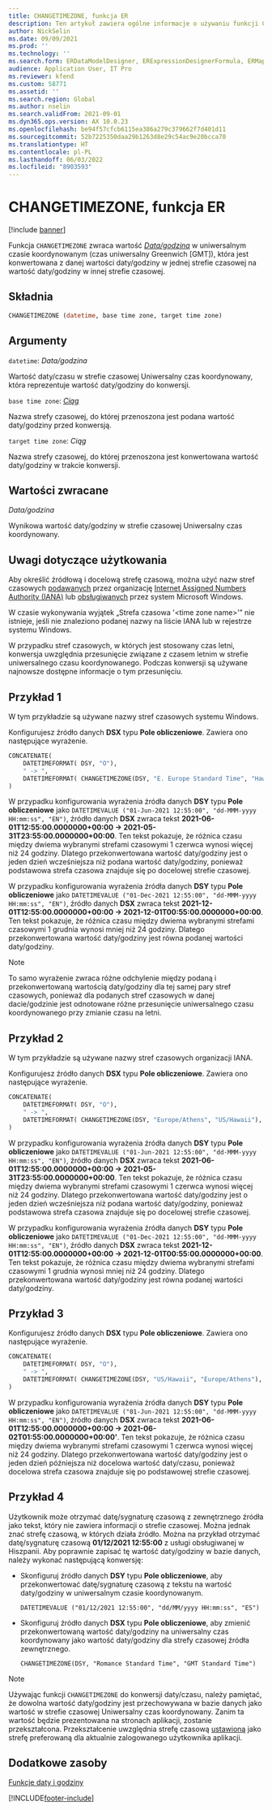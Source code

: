 ```yaml
---
title: CHANGETIMEZONE, funkcja ER
description: Ten artykuł zawiera ogólne informacje o używaniu funkcji CHANGETIMEZONE w module Raportowanie elektroniczne (ER).
author: NickSelin
ms.date: 09/09/2021
ms.prod: ''
ms.technology: ''
ms.search.form: ERDataModelDesigner, ERExpressionDesignerFormula, ERMappedFormatDesigner, ERModelMappingDesigner
audience: Application User, IT Pro
ms.reviewer: kfend
ms.custom: 58771
ms.assetid: ''
ms.search.region: Global
ms.author: nselin
ms.search.validFrom: 2021-09-01
ms.dyn365.ops.version: AX 10.0.23
ms.openlocfilehash: be94f57cfcb6115ea386a279c379662f7d401d11
ms.sourcegitcommit: 52b7225350daa29b1263d8e29c54ac9e20bcca70
ms.translationtype: HT
ms.contentlocale: pl-PL
ms.lasthandoff: 06/03/2022
ms.locfileid: "8903593"
---
```

# <a name="changetimezone-er-function"></a>CHANGETIMEZONE, funkcja ER

[!include [banner](../includes/banner.md)]

Funkcja `CHANGETIMEZONE` zwraca wartość *[Data/godzina](er-formula-supported-data-types-primitive.md#datetime)* w uniwersalnym czasie koordynowanym (czas uniwersalny Greenwich \[GMT\]), która jest konwertowana z danej wartości daty/godziny w jednej strefie czasowej na wartość daty/godziny w innej strefie czasowej.

## <a name="syntax"></a>Składnia

```vb
CHANGETIMEZONE (datetime, base time zone, target time zone)
```

## <a name="arguments"></a>Argumenty

`datetime`: *Data/godzina*

Wartość daty/czasu w strefie czasowej Uniwersalny czas koordynowany, która reprezentuje wartość daty/godziny do konwersji.

`base time zone`: *[Ciąg](er-formula-supported-data-types-primitive.md#string)*

Nazwa strefy czasowej, do której przenoszona jest podana wartość daty/godziny przed konwersją.

`target time zone`: *Ciąg*

Nazwa strefy czasowej, do której przenoszona jest konwertowana wartość daty/godziny w trakcie konwersji.

## <a name="return-values"></a>Wartości zwracane

*Data/godzina*

Wynikowa wartość daty/godziny w strefie czasowej Uniwersalny czas koordynowany.

## <a name="usage-notes"></a>Uwagi dotyczące użytkowania

Aby określić źródłową i docelową strefę czasową, można użyć nazw stref czasowych [podawanych](https://data.iana.org/time-zones/releases/) przez organizację [Internet Assigned Numbers Authority (IANA)](https://www.iana.org/) lub [obsługiwanych](/windows-hardware/manufacture/desktop/default-time-zones) przez system Microsoft Windows.

W czasie wykonywania wyjątek „Strefa czasowa '\<time zone name\>'” nie istnieje, jeśli nie znaleziono podanej nazwy na liście IANA lub w rejestrze systemu Windows.

W przypadku stref czasowych, w których jest stosowany czas letni, konwersja uwzględnia przesunięcie związane z czasem letnim w strefie uniwersalnego czasu koordynowanego. Podczas konwersji są używane najnowsze dostępne informacje o tym przesunięciu.

## <a name="example-1"></a>Przykład 1

W tym przykładzie są używane nazwy stref czasowych systemu Windows.

Konfigurujesz źródło danych **DSX** typu **Pole obliczeniowe**. Zawiera ono następujące wyrażenie.

```vb
CONCATENATE(
    DATETIMEFORMAT( DSY, "O"), 
    " -> ", 
    DATETIMEFORMAT( CHANGETIMEZONE(DSY, "E. Europe Standard Time", "Hawaiian Standard Time"), "O")
)
```

W przypadku konfigurowania wyrażenia źródła danych **DSY** typu **Pole obliczeniowe** jako `DATETIMEVALUE ("01-Jun-2021 12:55:00", "dd-MMM-yyyy HH:mm:ss", "EN")`, źródło danych **DSX** zwraca tekst **2021-06-01T12:55:00.0000000+00:00 -> 2021-05-31T23:55:00.0000000+00:00**. Ten tekst pokazuje, że różnica czasu między dwiema wybranymi strefami czasowymi 1 czerwca wynosi więcej niż 24 godziny. Dlatego przekonwertowana wartość daty/godziny jest o jeden dzień wcześniejsza niż podana wartość daty/godziny, ponieważ podstawowa strefa czasowa znajduje się po docelowej strefie czasowej.

W przypadku konfigurowania wyrażenia źródła danych **DSY** typu **Pole obliczeniowe** jako `DATETIMEVALUE ("01-Dec-2021 12:55:00", "dd-MMM-yyyy HH:mm:ss", "EN")`, źródło danych **DSX** zwraca tekst **2021-12-01T12:55:00.0000000+00:00 -> 2021-12-01T00:55:00.0000000+00:00**. Ten tekst pokazuje, że różnica czasu między dwiema wybranymi strefami czasowymi 1 grudnia wynosi mniej niż 24 godziny. Dlatego przekonwertowana wartość daty/godziny jest równa podanej wartości daty/godziny.

> [!NOTE]
> To samo wyrażenie zwraca różne odchylenie między podaną i przekonwertowaną wartością daty/godziny dla tej samej pary stref czasowych, ponieważ dla podanych stref czasowych w danej dacie/godzinie jest odnotowane różne przesunięcie uniwersalnego czasu koordynowanego przy zmianie czasu na letni.

## <a name="example-2"></a>Przykład 2

W tym przykładzie są używane nazwy stref czasowych organizacji IANA.

Konfigurujesz źródło danych **DSX** typu **Pole obliczeniowe**. Zawiera ono następujące wyrażenie.

```vb
CONCATENATE(
    DATETIMEFORMAT( DSY, "O"), 
    " -> ", 
    DATETIMEFORMAT( CHANGETIMEZONE(DSY, "Europe/Athens", "US/Hawaii"), "O")
)
```

W przypadku konfigurowania wyrażenia źródła danych **DSY** typu **Pole obliczeniowe** jako `DATETIMEVALUE ("01-Jun-2021 12:55:00", "dd-MMM-yyyy HH:mm:ss", "EN")`, źródło danych **DSX** zwraca tekst **2021-06-01T12:55:00.0000000+00:00 -> 2021-05-31T23:55:00.0000000+00:00**. Ten tekst pokazuje, że różnica czasu między dwiema wybranymi strefami czasowymi 1 czerwca wynosi więcej niż 24 godziny. Dlatego przekonwertowana wartość daty/godziny jest o jeden dzień wcześniejsza niż podana wartość daty/godziny, ponieważ podstawowa strefa czasowa znajduje się po docelowej strefie czasowej.

W przypadku konfigurowania wyrażenia źródła danych **DSY** typu **Pole obliczeniowe** jako `DATETIMEVALUE ("01-Dec-2021 12:55:00", "dd-MMM-yyyy HH:mm:ss", "EN")`, źródło danych **DSX** zwraca tekst **2021-12-01T12:55:00.0000000+00:00 -> 2021-12-01T00:55:00.0000000+00:00**. Ten tekst pokazuje, że różnica czasu między dwiema wybranymi strefami czasowymi 1 grudnia wynosi mniej niż 24 godziny. Dlatego przekonwertowana wartość daty/godziny jest równa podanej wartości daty/godziny.

## <a name="example-3"></a>Przykład 3

Konfigurujesz źródło danych **DSX** typu **Pole obliczeniowe**. Zawiera ono następujące wyrażenie.

```vb
CONCATENATE(
    DATETIMEFORMAT( DSY, "O"), 
    " -> ", 
    DATETIMEFORMAT( CHANGETIMEZONE(DSY, "US/Hawaii", "Europe/Athens"), "O")
)
```

W przypadku konfigurowania wyrażenia źródła danych **DSY** typu **Pole obliczeniowe** jako `DATETIMEVALUE ("01-Jun-2021 12:55:00", "dd-MMM-yyyy HH:mm:ss", "EN")`, źródło danych **DSX** zwraca tekst **2021-06-01T12:55:00.0000000+00:00 -> 2021-06-02T01:55:00.0000000+00:00'**. Ten tekst pokazuje, że różnica czasu między dwiema wybranymi strefami czasowymi 1 czerwca wynosi więcej niż 24 godziny. Dlatego przekonwertowana wartość daty/godziny jest o jeden dzień późniejsza niż docelowa wartość daty/czasu, ponieważ docelowa strefa czasowa znajduje się po podstawowej strefie czasowej.

## <a name="example-4"></a>Przykład 4

Użytkownik może otrzymać datę/sygnaturę czasową z zewnętrznego źródła jako tekst, który nie zawiera informacji o strefie czasowej. Można jednak znać strefę czasową, w których działa źródło. Można na przykład otrzymać datę/sygnaturę czasową **01/12/2021 12:55:00** z usługi obsługiwanej w Hiszpanii. Aby poprawnie zapisać tę wartość daty/godziny w bazie danych, należy wykonać następującą konwersję:

- Skonfiguruj źródło danych **DSY** typu **Pole obliczeniowe**, aby przekonwertować datę/sygnaturę czasową z tekstu na wartość daty/godziny w uniwersalnym czasie koordynowanym.

    `DATETIMEVALUE ("01/12/2021 12:55:00", "dd/MM/yyyy HH:mm:ss", "ES")`

- Skonfiguruj źródło danych **DSX** typu **Pole obliczeniowe**, aby zmienić przekonwertowaną wartość daty/godziny na uniwersalny czas koordynowany jako wartość daty/godziny dla strefy czasowej źródła zewnętrznego.

    `CHANGETIMEZONE(DSY, "Romance Standard Time", "GMT Standard Time")`

> [!NOTE]
> Używając funkcji `CHANGETIMEZONE` do konwersji daty/czasu, należy pamiętać, że dowolna wartość daty/godziny jest przechowywana w bazie danych jako wartość w strefie czasowej Uniwersalny czas koordynowany. Zanim ta wartość będzie prezentowana na stronach aplikacji, zostanie przekształcona. Przekształcenie uwzględnia strefę czasową [ustawioną](../../fin-ops/organization-administration/tasks/set-users-preferred-time-zone.md) jako strefę preferowaną dla aktualnie zalogowanego użytkownika aplikacji.

## <a name="additional-resources"></a>Dodatkowe zasoby

[Funkcje daty i godziny](er-functions-category-datetime.md)

[!INCLUDE[footer-include](../../../includes/footer-banner.md)]
